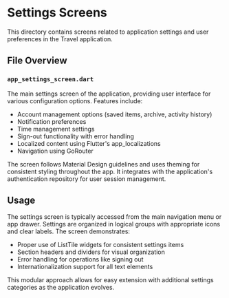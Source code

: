 # Settings Screens

This directory contains screens related to application settings and user preferences in the Travel application.

## File Overview

### `app_settings_screen.dart`
The main settings screen of the application, providing user interface for various configuration options. Features include:

- Account management options (saved items, archive, activity history)
- Notification preferences
- Time management settings
- Sign-out functionality with error handling
- Localized content using Flutter's app_localizations
- Navigation using GoRouter

The screen follows Material Design guidelines and uses theming for consistent styling throughout the app. It integrates with the application's authentication repository for user session management.

## Usage

The settings screen is typically accessed from the main navigation menu or app drawer. Settings are organized in logical groups with appropriate icons and clear labels. The screen demonstrates:

- Proper use of ListTile widgets for consistent settings items
- Section headers and dividers for visual organization
- Error handling for operations like signing out
- Internationalization support for all text elements

This modular approach allows for easy extension with additional settings categories as the application evolves. 